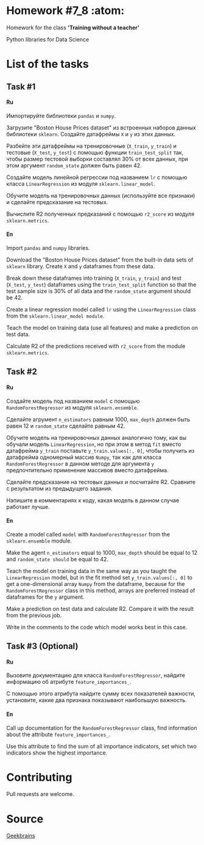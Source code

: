 # Homework #7_8 :atom:

Homework for the class **'Training without a teacher'**

Python libraries for Data Science

# List of the tasks

## Task #1

#### Ru

Импортируйте библиотеки ```pandas``` и ```numpy```.

Загрузите "Boston House Prices dataset" из встроенных наборов данных библиотеки ```sklearn```. Создайте датафреймы ```X``` и ```y``` из этих данных.

Разбейте эти датафреймы на тренировочные (```X_train```, ```y_train```) и тестовые (```X_test```, ```y_test```) с помощью функции ```train_test_split``` так, чтобы размер тестовой выборки составлял 30% от всех данных, при этом аргумент ```random_state``` должен быть равен 42.

Создайте модель линейной регрессии под названием ```lr``` с помощью класса ```LinearRegression``` из модуля ```sklearn.linear_model```.

Обучите модель на тренировочных данных (используйте все признаки) и сделайте предсказание на тестовых.

Вычислите R2 полученных предказаний с помощью ```r2_score``` из модуля ```sklearn.metrics```.

#### En

Import ```pandas``` and ```numpy``` libraries.

Download the "Boston House Prices dataset" from the built-in data sets of ```sklearn``` library. Create ```X``` and ```y``` dataframes from these data.

Break down these dataframes into training (```X_train```, ```y_train```) and test (```X_test```, ```y_test```) dataframes using the ```train_test_split``` function so that the test sample size is 30% of all data and the ```random_state``` argument should be 42.

Create a linear regression model called ```lr``` using the ```LinearRegression``` class from the ```sklearn.linear_model module```.

Teach the model on training data (use all features) and make a prediction on test data.

Calculate R2 of the predictions received with ```r2_score``` from the module ```sklearn.metrics```.

## Task #2

#### Ru

Создайте модель под названием ```model``` с помощью ```RandomForestRegressor``` из модуля ```sklearn.ensemble```.

Сделайте агрумент ```n_estimators``` равным 1000, ```max_depth``` должен быть равен 12 и ```random_state``` сделайте равным 42.

Обучите модель на тренировочных данных аналогично тому, как вы обучали модель ```LinearRegression```, но при этом в метод ```fit``` вместо датафрейма ```y_train``` поставьте ```y_train.values[:, 0]```, чтобы получить из датафрейма одномерный массив ```Numpy```, так как для класса ```RandomForestRegressor``` в данном методе для аргумента ```y``` предпочтительно применение массивов вместо датафрейма.

Сделайте предсказание на тестовых данных и посчитайте R2. Сравните с результатом из предыдущего задания.

Напишите в комментариях к коду, какая модель в данном случае работает лучше.

#### En

Create a model called ```model``` with ```RandomForestRegressor``` from the ```sklearn.ensemble``` module.

Make the agent ```n_estimators``` equal to 1000, ```max_depth``` should be equal to 12 and ```random_state should``` be equal to 42.

Teach the model on training data in the same way as you taught the ```LinearRegression``` model, but in the fit method set ```y_train.values[:, 0]``` to get a one-dimensional array ```Numpy``` from the dataframe, because for the ```RandomForestRegressor``` class in this method, arrays are preferred instead of dataframes for the ```y``` argument.

Make a prediction on test data and calculate R2. Compare it with the result from the previous job.

Write in the comments to the code which model works best in this case.

## Task #3 (Optional)

#### Ru

Вызовите документацию для класса ```RandomForestRegressor```, найдите информацию об атрибуте ```feature_importances_```.

С помощью этого атрибута найдите сумму всех показателей важности, установите, какие два признака показывают наибольшую важность.

#### En

Call up documentation for the ```RandomForestRegressor``` class, find information about the attribute ```feature_importances_```.

Use this attribute to find the sum of all importance indicators, set which two indicators show the highest importance.

# Contributing

Pull requests are welcome.

# Source

[Geekbrains](https://geekbrains.ru)
